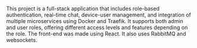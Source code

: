 This project is a full-stack application that includes role-based authentication, real-time chat, device-user management, and integration of multiple microservices using Docker and Traefik. It supports both admin and user roles, offering different access 
levels and features depending on the role. The front-end was made using React.
It also uses RabbitMQ and websockets.
